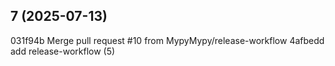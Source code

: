 ## 7 (2025-07-13)

031f94b Merge pull request #10 from MypyMypy/release-workflow
4afbedd add release-workflow (5)

